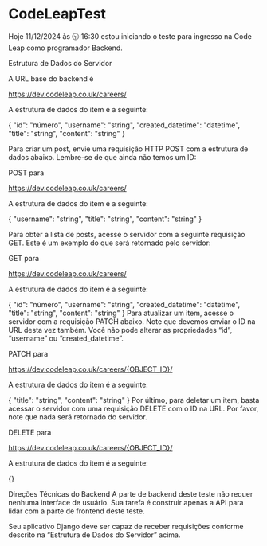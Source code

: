 # CodeLeapTest

Hoje 11/12/2024 às 🕥 16:30 estou iniciando o teste para ingresso na Code Leap como programador Backend.

Estrutura de Dados do Servidor

A URL base do backend é

https://dev.codeleap.co.uk/careers/

A estrutura de dados do item é a seguinte:

{
    "id": "número",
    "username": "string",
    "created_datetime": "datetime",
    "title": "string",
    "content": "string"
}

Para criar um post, envie uma requisição HTTP POST com a estrutura de dados abaixo. Lembre-se de que ainda não temos um ID:

POST para

https://dev.codeleap.co.uk/careers/

A estrutura de dados do item é a seguinte:

{
    "username": "string",
    "title": "string",
    "content": "string"
}

Para obter a lista de posts, acesse o servidor com a seguinte requisição GET. Este é um exemplo do que será retornado pelo servidor:

GET para

https://dev.codeleap.co.uk/careers/

A estrutura de dados do item é a seguinte:

{
    "id": "número",
    "username": "string",
    "created_datetime": "datetime",
    "title": "string",
    "content": "string"
}
Para atualizar um item, acesse o servidor com a requisição PATCH abaixo. Note que devemos enviar o ID na URL desta vez também. Você não pode alterar as propriedades “id”, “username” ou “created_datetime”.

PATCH para

https://dev.codeleap.co.uk/careers/{OBJECT_ID}/

A estrutura de dados do item é a seguinte:

{
    "title": "string",
    "content": "string"
}
Por último, para deletar um item, basta acessar o servidor com uma requisição DELETE com o ID na URL. Por favor, note que nada será retornado do servidor.

DELETE para

https://dev.codeleap.co.uk/careers/{OBJECT_ID}/

A estrutura de dados do item é a seguinte:

{}

Direções Técnicas do Backend
A parte de backend deste teste não requer nenhuma interface de usuário. Sua tarefa é construir apenas a API para lidar com a parte de frontend deste teste.

Seu aplicativo Django deve ser capaz de receber requisições conforme descrito na “Estrutura de Dados do Servidor” acima.
